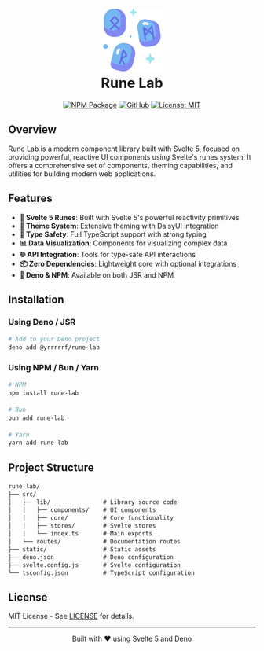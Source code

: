 # <div align="center">

<h1 align="center">
  <img src="https://raw.githubusercontent.com/Yrrrrrf/rune-lab/main/static/rune.png" alt="Rune Lab Icon" width="128" height="128" description="Some rune that represents the Svelte rune system">
  <div align="center">Rune Lab</div>
</h1>

<div align="center">

<!-- [![JSR](https://jsr.io/badges/@yrrrrrf/rune-lab)](https://jsr.io/@yrrrrrf/rune-lab) -->

[![NPM Package](https://img.shields.io/npm/v/rune-lab.svg)](https://www.npmjs.com/package/rune-lab)
[![GitHub](https://img.shields.io/badge/GitHub-Yrrrrrf%2Frune--lab-blue)](https://github.com/Yrrrrrf/rune-lab)
[![License: MIT](https://img.shields.io/badge/License-MIT-yellow.svg)](https://choosealicense.com/licenses/mit/)

</div>

## Overview

Rune Lab is a modern component library built with Svelte 5, focused on providing powerful,
reactive UI components using Svelte's runes system. It offers a comprehensive set of components,
theming capabilities, and utilities for building modern web applications.

## Features

- **🧪 Svelte 5 Runes**: Built with Svelte 5's powerful reactivity primitives
- **🎨 Theme System**: Extensive theming with DaisyUI integration
- **🔄 Type Safety**: Full TypeScript support with strong typing
- **📊 Data Visualization**: Components for visualizing complex data
- **🌐 API Integration**: Tools for type-safe API interactions
- **📦 Zero Dependencies**: Lightweight core with optional integrations
- **🦕 Deno & NPM**: Available on both JSR and NPM

## Installation

### Using Deno / JSR

```bash
# Add to your Deno project
deno add @yrrrrrf/rune-lab
```

### Using NPM / Bun / Yarn

```bash
# NPM
npm install rune-lab

# Bun
bun add rune-lab

# Yarn
yarn add rune-lab
```

## Project Structure

```
rune-lab/
├── src/
│   ├── lib/               # Library source code
│   │   ├── components/    # UI components
│   │   ├── core/          # Core functionality
│   │   ├── stores/        # Svelte stores
│   │   └── index.ts       # Main exports
│   └── routes/            # Documentation routes
├── static/                # Static assets
├── deno.json              # Deno configuration
├── svelte.config.js       # Svelte configuration
└── tsconfig.json          # TypeScript configuration
```

## License

MIT License - See [LICENSE](LICENSE) for details.

---

<div align="center">
  Built with ❤️ using Svelte 5 and Deno
</div>
